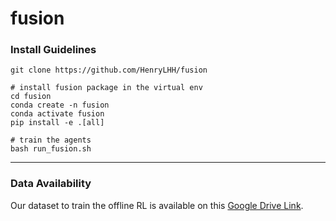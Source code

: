# fusion

### Install Guidelines

```
git clone https://github.com/HenryLHH/fusion

# install fusion package in the virtual env
cd fusion
conda create -n fusion
conda activate fusion
pip install -e .[all]

# train the agents
bash run_fusion.sh
```

------------

### Data Availability

Our dataset to train the offline RL is available on this [Google Drive Link](https://drive.google.com/drive/folders/10T-i_SlHRkB5FKLCa1BO4rpZgw-9x3AN?usp=sharing). 

